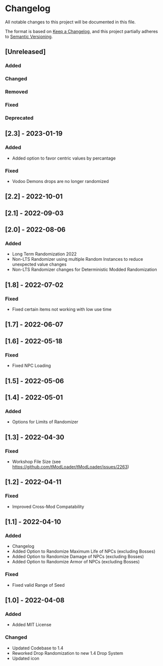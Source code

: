 ﻿# Changelog
All notable changes to this project will be documented in this file.

The format is based on [Keep a Changelog](https://keepachangelog.com/en/1.0.0/),
and this project partially adheres to [Semantic Versioning](https://semver.org/spec/v2.0.0.html).

## [Unreleased]
### Added

### Changed

### Removed

### Fixed

### Deprecated

## [2.3] - 2023-01-19
### Added
- Added option to favor centric values by percantage

### Fixed
- Vodoo Demons drops are no longer randomized

## [2.2] - 2022-10-01

## [2.1] - 2022-09-03

## [2.0] - 2022-08-06
### Added
- Long Term Randomization 2022
- Non-LTS Randomizer using multiple Random Instances to reduce unexpected value changes
- Non-LTS Randomizer changes for Deterministic Modded Randomization

## [1.8] - 2022-07-02
### Fixed
- Fixed certain items not working with low use time

## [1.7] - 2022-06-07

## [1.6] - 2022-05-18
### Fixed
- Fixed NPC Loading

## [1.5] - 2022-05-06

## [1.4] - 2022-05-01
### Added
- Options for Limits of Randomizer

## [1.3] - 2022-04-30
### Fixed
- Workshop File Size (see https://github.com/tModLoader/tModLoader/issues/2263)

## [1.2] - 2022-04-11
### Fixed
- Improved Cross-Mod Compatability


## [1.1] - 2022-04-10
### Added
- Changelog
- Added Option to Randomize Maximum Life of NPCs (excluding Bosses)
- Added Option to Randomize Damage of NPCs (excluding Bosses)
- Added Option to Randomize Armor of NPCs (excluding Bosses)

### Fixed
- Fixed valid Range of Seed


## [1.0] - 2022-04-08
### Added
- Added MIT License

### Changed
- Updated Codebase to 1.4
- Reworked Drop Randomization to new 1.4 Drop System
- Updated icon